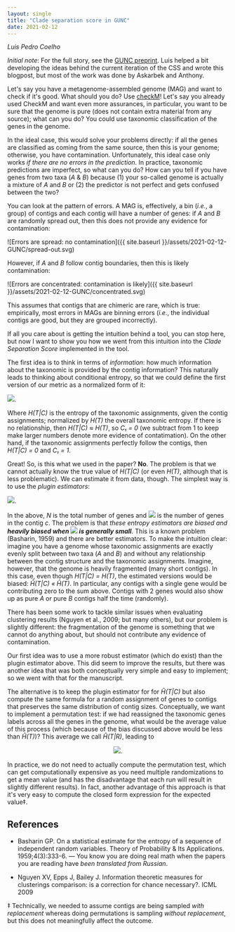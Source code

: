```yaml
---
layout: single
title: "Clade separation score in GUNC"
date: 2021-02-12
---
```


_Luis Pedro Coelho_

_Initial note_: For the full story, see the [GUNC
preprint](https://www.biorxiv.org/content/10.1101/2020.12.16.422776v1). Luis
helped a bit developing the ideas behind the current iteration of the CSS and
wrote this blogpost, but most of the work was done by Askarbek and Anthony.

Let's say you have a metagenome-assembled genome (MAG) and want to check if
it's good. What should you do? Use
[checkM](https://ecogenomics.github.io/CheckM/)! Let's say you already used
CheckM and want even more assurances, in particular, you want to be sure that
the genome is pure (does not contain extra material from any source); what can
you do? You could use taxonomic classification of the genes in the genome.

In the ideal case, this would solve your problems directly: if all the genes
are classified as coming from the same source, then this is your genome;
otherwise, you have contamination. Unfortunately, this ideal case only works
_if there are no errors in the prediction_. In practice, taxonomic predictions
are imperfect, so what can you do? How can you tell if you have genes from two
taxa (_A_ &amp; _B_) because (1) your so-called genome is actually a mixture of
_A_ and _B_ or (2) the predictor is not perfect and gets confused between the
two?

You can look at the pattern of errors. A MAG is, effectively, a bin (_i.e._, a
group) of contigs and each contig will have a number of genes: if _A_ and _B_
are randomly spread out, then this does not provide any evidence for
contamination:

![Errors are spread: no contamination]({{ site.baseurl }}/assets/2021-02-12-GUNC/spread-out.svg)


However, if _A_ and _B_ follow contig boundaries, then this is likely
contamination:

![Errors are concentrated: contamination is likely]({{ site.baseurl }}/assets/2021-02-12-GUNC/concentrated.svg)

This assumes that contigs that are chimeric are rare, which is true:
empirically, most errors in MAGs are binning errors (_i.e._, the individual
contigs are good, but they are grouped incorrectly).

If all you care about is getting the intuition behind a tool, you can stop
here, but now I want to show you how we went from this intuition into the
_Clade Separation Score_ implemented in the tool.

The first idea is to think in terms of _information_: how much information
about the taxonomic is provided by the contig information? This naturally leads
to thinking about conditional entropy, so that we could define the first
version of our metric as a normalized form of it:

<img src="http://latex.codecogs.com/gif.latex?\\C_1 = 1 - \frac{H(T|C)}{H(T)}" />.

Where _H(T|C)_ is the entropy of the taxonomic assignments, given the contig
assignments; normalized by _H(T)_ the overall taxonomic entropy. If there is no
relationship, then _H(T|C) ≈ H(T)_, so _C₁ = 0_ (we subtract from 1 to keep
make larger numbers denote more evidence of contatimation). On the other hand,
if the taxonomic assignments perfectly follow the contigs, then _H(T|C) = 0_
and _C₁ = 1_.

Great! So, is this what we used in the paper? **No**. The problem is that we
cannot actually know the true value of _H(T|C)_ (or even _H(T)_, although that
is less problematic). We can estimate it from data, though. The simplest way is
to use the _plugin estimators_:

<img src="http://latex.codecogs.com/gif.latex?\\\hat{H}(T|C) = - \sum_c \sum_t \frac{a_{ct}}{N} \log \frac{a_{ct}}{N_c}" />.

In the above, _N_ is the total number of genes and <img
src="http://latex.codecogs.com/gif.latex?\\N_c" /> is the number of genes in
the contig _c_. The problem is that <em>these entropy estimators are biased and
<strong>heavily biased when <img
src="http://latex.codecogs.com/gif.latex?\\N_c" /> is generally
small</strong></em>. This is a known problem (Basharin, 1959) and there are
better estimators. To make the intuition clear: imagine you have a genome whose
taxonomic assignments are exactly evenly split between two taxa (_A_ and _B_)
and without any relationship between the contig structure and the taxonomic
assignments. Imagine, however, that the genome is heavily fragmented (many
short contigs). In this case, even though _H(T|C) = H(T)_, the estimated
versions would be biased: _Ĥ(T|C) « Ĥ(T)_. In particular, any contigs with a
single gene would be contributing zero to the sum above. Contigs with 2 genes
would also show up as pure _A_ or pure _B_ contigs half the time (randomly).

There has been some work to tackle similar issues when evaluating clustering
results (Nguyen et al., 2009; but many others), but our problem is slightly
different: the fragmentation of the genome is something that we cannot do
anything about, but should not contribute any evidence of contamination.

Our first idea was to use a more robust estimator (which do exist) than the
plugin estimator above. This did seem to improve the results, but there was
another idea that was both conceptually very simple and easy to implement; so
we went with that for the manuscript.

The alternative is to keep the plugin estimator for for _Ĥ(T|C)_ but also
compute the same formula for a random assignment of genes to contigs that
preserves the same distribution of contig sizes. Conceptually, we want to
implement a permutation test: if we had reassigned the taxonomic genes labels
across all the genes in the genome, what would be the average value of this
process (which because of the bias discussed above would be less than _Ĥ(T)_)?
This average we call _Ĥ(T|R)_, leading to 

<div align=center>
<img src="http://latex.codecogs.com/gif.latex?\\C = 1 - \frac{\hat{H}(T|C)}{\hat{H}(T|R)}" />.
</div>

In practice, we do not need to actually compute the permutation test, which can
get computationally expensive as you need multiple randomizations to get a mean
value (and has the disadvantage that each run will result in slightly different
results). In fact, another advantage of this approach is that it's very easy to
compute the closed form expression for the expected value‡.

## References

-  Basharin GP. On a statistical estimate for the entropy of a sequence of
   independent random variables. Theory of Probability & Its Applications.
   1959;4(3):333-6. — You know you are doing real math when the papers you are
   reading have _been translated from Russian_.

- Nguyen XV, Epps J, Bailey J. Information theoretic measures for clusterings
  comparison: is a correction for chance necessary?. ICML 2009

‡ Technically, we needed to assume contigs are being sampled _with replacement_
whereas doing permutations is sampling _without replacement_, but this does not
meaningfully affect the outcome.

